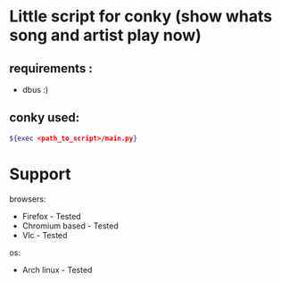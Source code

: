 # Little script for conky (show whats song and artist play now)

## requirements :
 - dbus :)


## conky used:
```sh
${exec <path_to_script>/main.py}
```

# Support
browsers:
 - Firefox - Tested
 - Chromium based - Tested
 - Vlc - Tested

os:
 - Arch linux - Tested
